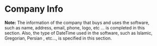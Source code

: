 # Company Info
**Note:**  The information of the company that buys and uses the software, such as name, address, email, phone, logo, etc ... is completed in this section.
Also, the type of DateTime used in the software, such as Islamic, Gregorian, Persian , etc..., is specified in this section.


